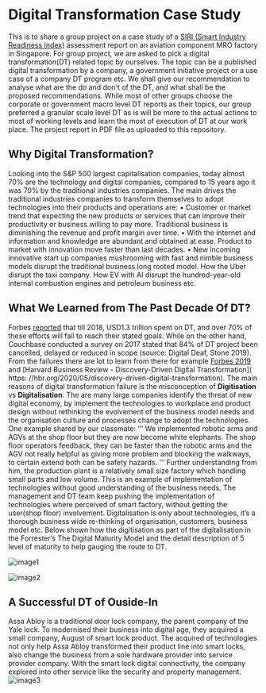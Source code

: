 # Digital Transformation Case Study
This is to share a group project on a case study of a [SIRI (Smart Industry Readiness Index)](https://www.edb.gov.sg/en/about-edb/media-releases-publications/advanced-manufacturing-release.html) assessment report on an aviation component MRO factory in Singapore. For group project, we are asked to pick a digital transformation(DT) related topic by ourselves. The topic can be a published digital transformation by a company, a government initiative project or a use case of a company DT program etc. We shall give our recommendation to analyse what are the do and don't of the DT, and what shall be the proposed recommendations. While most of other groups choose the corporate or government macro level DT reports as their topics, our group preferred a granular scale level DT as is will be more to the actual actions to most of working levels and learn the most of execution of DT at our work place. The project report in PDF file as uploaded to this repository.

## Why Digital Transformation?
Looking into the S&P 500 largest capitalisation companies, today almost 70% are the technology and digital companies, compared to 15 years ago it was 70% by the traditional industries companies. The main drives the traditional industries companies to transform themselves to adopt technologies into their products and operations are:
•	Customer or market trend that expecting the new products or services that can improve their productivity or business willing to pay more. Traditional business is diminishing the revenue and profit margin over time.
•	With the internet and information and knowledge are abundant and obtained at ease. Product to market with innovation move faster than last decades.
•	New incoming innovative start up companies mushrooming with fast and nimble business models disrupt the traditional business long rooted model. How the Uber disrupt the taxi company. How EV with AI disrupt the hundred-year-old internal combustion engines and petroleum business etc.

## What We Learned from The Past Decade Of DT?
Forbes [reported]( https://www.forbes.com/sites/forbestechcouncil/2018/03/13/why-digital-transformations-fail-closing-the-900-billion-hole-in-enterprise-strategy/?sh=244e47537b8b) that till 2018, USD1.3 trillion spent on DT, and over 70% of these efforts will fail to reach their stated goals. While on the other hand, Couchbase conducted a survey on 2017 stated that 84% of DT project been cancelled, delayed or reduced in scope (source: Digital Deaf, Stone 2019). From the failures there are lot to learn from there for example [Forbes 2019]( https://www.forbes.com/sites/blakemorgan/2019/09/30/companies-that-failed-at-digital-transformation-and-what-we-can-learn-from-them/?sh=1d493d66603c) and [Harvard Business Review - Discovery-Driven Digital Transformation]( https: //hbr.org/2020/05/discovery-driven-digital-transformation). The main reasons of digital transformation failure is the misconception of **Digitisation** vs **Digitalisation**. 
The are many large companies identify the threat of new digital economy, by implement the technologies to workplace and product design without rethinking the evolvement of the business model needs and the organisation culture and processes change to adopt the technologies. One example shared by our classmate: 
‘’’
	We implemented robotic arms and AGVs at the shop floor but they are now become white elephants. The shop floor operators feedback, they can be faster than the robotic arms and the AGV not really helpful as giving more problem and blocking the walkways, to certain extend both can be safety hazards.
‘’’
Further understanding from him, the production plant is a relatively small size factory which handling small parts and low volume. This is an example of implementation of technologies without good understanding of the business needs. The management and DT team keep pushing the implementation of technologies where perceived of smart factory, without getting the user(shop floor) involvement. Digitalisation is only about technologies, it’s a thorough business wide re-thinking of organisation, customers, business model etc. Below shown how the digitisation as part of the digitalisation in the Forrester’s The Digital Maturity Model and the detail description of 5 level of maturity to help gauging the route to DT. 

![image1](https://github.com/WongSinWee/Digital_Transformation_Case_Study/blob/main/image/DMM.JPG)

![image2](https://github.com/WongSinWee/Digital_Transformation_Case_Study/blob/main/image/Index_Description.JPG)

## A Successful DT of Ouside-In
Assa Abloy is a traditional door lock company, the parent company of the Yale lock. To modernised their business into digital age, they acquired a small company, August of smart lock product. The acquired of technologies not only help Assa Abloy transformed their product line into smart locks, also change the business from a sole hardware provider into service provider company. With the smart lock digital connectivity, the company explored into other service like the security and property management.
![image3](https://github.com/WongSinWee/Digital_Transformation_Case_Study/blob/main/image/Synergy.JPG)

